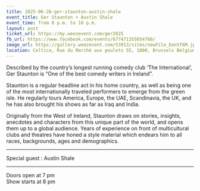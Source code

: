 ```yaml
---
title: 2025-06-26-ger-staunton-austin-shale
event_title: Ger Staunton + Austin Shale
event_time: from 8 p.m. to 10 p.m.
layout: post
ticket_url: https://my.weezevent.com/ger2025
fb_url: https://www.facebook.com/events/677471355054760/
image_url: https://gallery.weezevent.com/53913/sites/newFile_Een5f6M.jpeg
location: Celtica, Rue du Marché aux poulets 55, 1000, Brussels Belgium
---
```


Described by the country’s longest running comedy club ‘The International’, Ger Staunton is “One of the best comedy writers in Ireland”.

Staunton is a regular headline act in his home country, as well as being one of the most internationally traveled performers to emerge from the green isle. He regularly tours America, Europe, the UAE, Scandinavia, the UK, and he has also brought his shows as far as Iraq and India.

Originally from the West of Ireland, Staunton draws on stories, insights, anecdotes and characters from this unique part of the world, and opens them up to a global audience. Years of experience on front of multicultural clubs and theatres have honed a style material which endears him to all races, backgrounds, ages and demographics.

<hr style="width:100%;" />
Special guest : Austin Shale
<hr style="width:100%;" />
Doors open at 7 pm<br />
Show starts at 8 pm 
